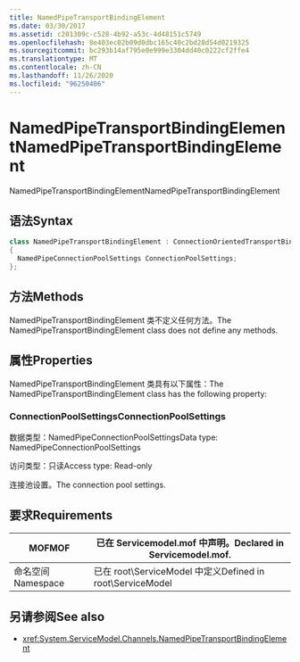 ```yaml
---
title: NamedPipeTransportBindingElement
ms.date: 03/30/2017
ms.assetid: c201309c-c528-4b92-a53c-4d48151c5749
ms.openlocfilehash: 8e403ec02b09d0dbc165c40c2bd28d54d0219325
ms.sourcegitcommit: bc293b14af795e0e999e3304dd40c0222cf2ffe4
ms.translationtype: MT
ms.contentlocale: zh-CN
ms.lasthandoff: 11/26/2020
ms.locfileid: "96250406"
---
```

# <a name="namedpipetransportbindingelement"></a><span data-ttu-id="ba98e-102">NamedPipeTransportBindingElement</span><span class="sxs-lookup"><span data-stu-id="ba98e-102">NamedPipeTransportBindingElement</span></span>

<span data-ttu-id="ba98e-103">NamedPipeTransportBindingElement</span><span class="sxs-lookup"><span data-stu-id="ba98e-103">NamedPipeTransportBindingElement</span></span>  
  
## <a name="syntax"></a><span data-ttu-id="ba98e-104">语法</span><span class="sxs-lookup"><span data-stu-id="ba98e-104">Syntax</span></span>  
  
```csharp
class NamedPipeTransportBindingElement : ConnectionOrientedTransportBindingElement  
{  
  NamedPipeConnectionPoolSettings ConnectionPoolSettings;  
};  
```  
  
## <a name="methods"></a><span data-ttu-id="ba98e-105">方法</span><span class="sxs-lookup"><span data-stu-id="ba98e-105">Methods</span></span>  

 <span data-ttu-id="ba98e-106">NamedPipeTransportBindingElement 类不定义任何方法。</span><span class="sxs-lookup"><span data-stu-id="ba98e-106">The NamedPipeTransportBindingElement class does not define any methods.</span></span>  
  
## <a name="properties"></a><span data-ttu-id="ba98e-107">属性</span><span class="sxs-lookup"><span data-stu-id="ba98e-107">Properties</span></span>  

 <span data-ttu-id="ba98e-108">NamedPipeTransportBindingElement 类具有以下属性：</span><span class="sxs-lookup"><span data-stu-id="ba98e-108">The NamedPipeTransportBindingElement class has the following property:</span></span>  
  
### <a name="connectionpoolsettings"></a><span data-ttu-id="ba98e-109">ConnectionPoolSettings</span><span class="sxs-lookup"><span data-stu-id="ba98e-109">ConnectionPoolSettings</span></span>  

 <span data-ttu-id="ba98e-110">数据类型：NamedPipeConnectionPoolSettings</span><span class="sxs-lookup"><span data-stu-id="ba98e-110">Data type: NamedPipeConnectionPoolSettings</span></span>  
  
 <span data-ttu-id="ba98e-111">访问类型：只读</span><span class="sxs-lookup"><span data-stu-id="ba98e-111">Access type: Read-only</span></span>  
  
 <span data-ttu-id="ba98e-112">连接池设置。</span><span class="sxs-lookup"><span data-stu-id="ba98e-112">The connection pool settings.</span></span>  
  
## <a name="requirements"></a><span data-ttu-id="ba98e-113">要求</span><span class="sxs-lookup"><span data-stu-id="ba98e-113">Requirements</span></span>  
  
|<span data-ttu-id="ba98e-114">MOF</span><span class="sxs-lookup"><span data-stu-id="ba98e-114">MOF</span></span>|<span data-ttu-id="ba98e-115">已在 Servicemodel.mof 中声明。</span><span class="sxs-lookup"><span data-stu-id="ba98e-115">Declared in Servicemodel.mof.</span></span>|  
|---------|-----------------------------------|  
|<span data-ttu-id="ba98e-116">命名空间</span><span class="sxs-lookup"><span data-stu-id="ba98e-116">Namespace</span></span>|<span data-ttu-id="ba98e-117">已在 root\ServiceModel 中定义</span><span class="sxs-lookup"><span data-stu-id="ba98e-117">Defined in root\ServiceModel</span></span>|  
  
## <a name="see-also"></a><span data-ttu-id="ba98e-118">另请参阅</span><span class="sxs-lookup"><span data-stu-id="ba98e-118">See also</span></span>

- <xref:System.ServiceModel.Channels.NamedPipeTransportBindingElement>
